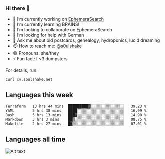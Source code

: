 ### Hi there 👋

<!--
**soulshake/soulshake** is a ✨ _special_ ✨ repository because its `README.md` (this file) appears on your GitHub profile.

Here are some ideas to get you started:

- 🔭 I’m currently working on ...
- 🌱 I’m currently learning ...
- 👯 I’m looking to collaborate on ...
- 🤔 I’m looking for help with ...
- 💬 Ask me about ...
- 📫 How to reach me: ...
- 😄 Pronouns: ...
- ⚡ Fun fact: ...
-->


- 🔭 I’m currently working on [EphemeraSearch](https://www.ephemerasearch.com/)
- 🌱 I’m currently learning BRAINS!
- 👯 I’m looking to collaborate on EphemeraSearch
- 🤔 I’m looking for help with German
- 💬 Ask me about old postcards, genealogy, hydroponics, lucid dreaming
- 📫 How to reach me: [@s0ulshake](https://twitter.com/soulshake)
- 😄 Pronouns: she/they
- ⚡ Fun fact: I <3 dumpsters

For details, run:

```
curl cv.soulshake.net
```

## Languages this week

<!--START_SECTION:waka-->
```text
Terraform   13 hrs 44 mins  █████████▓░░░░░░░░░░░░░░░   39.23 % 
YAML        5 hrs 38 mins   ████░░░░░░░░░░░░░░░░░░░░░   16.09 % 
Bash        5 hrs 13 mins   ███▓░░░░░░░░░░░░░░░░░░░░░   14.90 % 
Markdown    3 hrs 3 mins    ██▒░░░░░░░░░░░░░░░░░░░░░░   08.75 % 
Makefile    2 hrs 27 mins   █▓░░░░░░░░░░░░░░░░░░░░░░░   07.01 % 
```
<!--END_SECTION:waka-->

## Languages all time
![Alt text](https://wakatime.com/share/@aj/6aa10b67-a5e9-4fb1-acaf-8692f4385172.svg)
